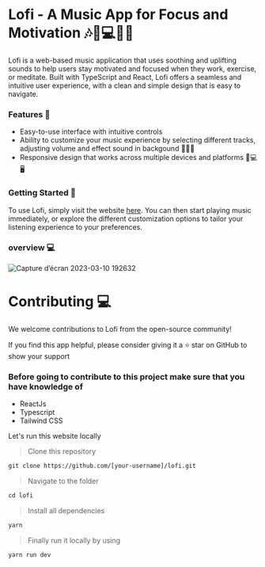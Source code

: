 # Lofi - A Music App for Focus and Motivation 🎶🎵💻🏋️‍♀️
Lofi is a web-based music application that uses soothing and uplifting sounds to help users stay motivated and focused when they work, exercise, or meditate. Built with TypeScript and React, Lofi offers a seamless and intuitive user experience, with a clean and simple design that is easy to navigate.

### Features 🚀
- Easy-to-use interface with intuitive controls 
- Ability to customize your music experience by selecting different tracks, adjusting volume and effect sound in backgound  🎼🎵🎹
- Responsive design that works across multiple devices and platforms 📱💻🖥️

### Getting Started 🚀
To use Lofi, simply visit the website [here](https://hritik-6918-lofi-app.netlify.app/ "here"). You can then start playing music immediately, or explore the different customization options to tailor your listening experience to your preferences.

### overview 💻
![Capture d’écran 2023-03-10 192632](https://user-images.githubusercontent.com/63268101/224394864-2799543e-e455-46c9-81aa-9d4b61b07675.png)

# Contributing 💻
We welcome contributions to Lofi from the open-source community!

If you find this app helpful, please consider giving it a ⭐️ star on GitHub to show your support


### Before going to contribute to this project make sure that you have knowledge of 

* ReactJs
* Typescript
* Tailwind CSS

Let's run this website locally


> Clone this repository

```diff
git clone https://github.com/[your-username]/lofi.git
```
> Navigate to the folder

```diff
cd lofi
```

> Install all dependencies

```diff
yarn
```
> Finally run it locally by using

```difff
yarn run dev
```


